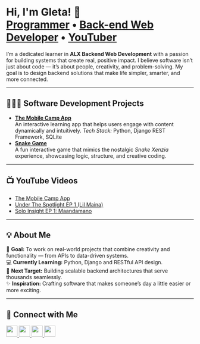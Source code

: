 <p align="left"></p>

<h1>Hi, I'm <strong>Gleta!</strong> 👋<br/>
  <a href="https://github.com/Gleta-K">Programmer</a> • 
  <a href="https://www.linkedin.com/in/gleta-kijogi/">Back-end Web Developer</a> • 
  <a href="https://www.youtube.com/@CogniLeap">YouTuber</a>
</h1>

<p>
  I’m a dedicated learner in <strong>ALX Backend Web Development</strong> with a passion for building systems that create real, positive impact.  
  I believe software isn’t just about code — it’s about people, creativity, and problem-solving.  
  My goal is to design backend solutions that make life simpler, smarter, and more connected.
</p>

---

<h2>👩🏾‍💻 Software Development Projects</h2>

<ul>
  <li>
    <b><a href="https://youtu.be/OZed_8KeF9Q?si=BggBM3dWBiykpPMD">The Mobile Camp App</a></b><br/>
    An interactive learning app that helps users engage with content dynamically and intuitively.  
    <em>Tech Stack:</em> Python, Django REST Framework, SQLite
  </li>

  <li>
    <b><a href="https://github.com/Gleta-K/Snake-game">Snake Game</a></b><br/>
    A fun interactive game that mimics the nostalgic <em>Snake Xenzia</em> experience, showcasing logic, structure, and creative coding.
  </li>

</ul>

---

<h2>📺 YouTube Videos</h2>

<ul>
  <li><a href="https://youtu.be/OZed_8KeF9Q?si=BggBM3dWBiykpPMD">The Mobile Camp App</a></li>
  <li><a href="https://youtu.be/nwFJH0GqRS4?si=PDMjunkasfYy6O3w">Under The Spotlight EP 1 (Lil Maina)</a></li>
  <li><a href="https://youtu.be/4ktAeconWVQ?si=Rhkx--xPhVPr04bP">Solo Insight EP 1: Maandamano</a></li>
</ul>

---

<h2>💡 About Me</h2>

<p>
  🎯 <strong>Goal:</strong> To work on real-world projects that combine creativity and functionality — from APIs to data-driven systems. <br/>
  💻 <strong>Currently Learning:</strong> Python, Django and RESTful API design. <br/>
  🌱 <strong>Next Target:</strong> Building scalable backend architectures that serve thousands seamlessly. <br/>
  ✨ <strong>Inspiration:</strong> Crafting software that makes someone’s day a little easier or more exciting.
</p>

---

<h2>🤳 Connect with Me</h2>

<p>
  <a href="https://www.youtube.com/@CogniLeap">
    <img src="https://img.icons8.com/ios-glyphs/50/FFFFFF/youtube-play.png" width="30px" />
  </a>
  <a href="https://x.com/Gleta_K">
    <img src="https://img.icons8.com/ios-glyphs/50/FFFFFF/twitter.png" width="30px" />
  </a>
  <a href="https://www.linkedin.com/in/gleta-kijogi/">
    <img src="https://img.icons8.com/ios-glyphs/50/FFFFFF/linkedin.png" width="30px" />
  </a>
  <a href="https://www.instagram.com/gleta_k/">
    <img src="https://img.icons8.com/ios-glyphs/50/FFFFFF/instagram-new.png" width="30px" />
  </a>
</p>





<!--
**Gleta-K/Gleta-K* is a ✨ _special_ ✨ repository because its `README.md` (this file) appears on your GitHub profile.

Here are some ideas to get you started:

- 🔭 I’m currently working on ...
- 🌱 I’m currently learning ...
- 👯 I’m looking to collaborate on ...
- 🤔 I’m looking for help with ...
- 💬 Ask me about ...
- 📫 How to reach me: ...
- 😄 Pronouns: ...
- ⚡ Fun fact: ...
-->
